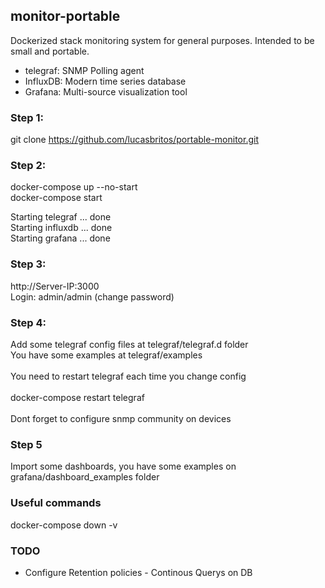 ## monitor-portable

Dockerized stack monitoring system for general purposes. Intended to be small and portable.

- telegraf: SNMP Polling agent
- InfluxDB: Modern time series database
- Grafana: Multi-source visualization tool


### Step 1:

git clone https://github.com/lucasbritos/portable-monitor.git


### Step 2:

docker-compose up --no-start <br />
docker-compose start <br />

Starting telegraf ... done <br />
Starting influxdb ... done <br />
Starting grafana  ... done <br />


### Step 3:

http://Server-IP:3000 <br />
Login: admin/admin (change password) <br />

### Step 4:

Add some telegraf config files at telegraf/telegraf.d folder <br />
You have some examples at telegraf/examples <br />
<br />
You need to restart telegraf each time you change config<br />
<br />
docker-compose restart telegraf<br />
<br />
Dont forget to configure snmp community on devices <br />

### Step 5

Import some dashboards, you have some examples on grafana/dashboard_examples folder

### Useful commands

docker-compose down -v

### TODO

- Configure Retention policies - Continous Querys on DB

